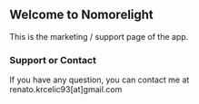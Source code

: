 ## Welcome to Nomorelight 

This is the marketing / support page of the app.

### Support or Contact

If you have any question, you can contact me at renato.krcelic93[at]gmail.com
